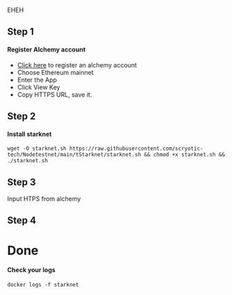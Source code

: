 EHEH

## Step 1
#### Register Alchemy account
* [Click here](https://forms.gle/3h4wDbab9f6bZ68L8) to register an alchemy account
* Choose Ethereum mainnet
* Enter the App
* Click View Key
* Copy HTTPS URL, save it.

## Step 2
#### Install starknet
```
wget -O starknet.sh https://raw.githubusercontent.com/scryotic-tech/Nodetestnet/main/tStarknet/starknet.sh && chmod +x starknet.sh && ./starknet.sh
```
## Step 3
Input HTPS from alchemy

## Step 4
Done
================================

#### Check your logs
```
docker logs -f starknet
```
